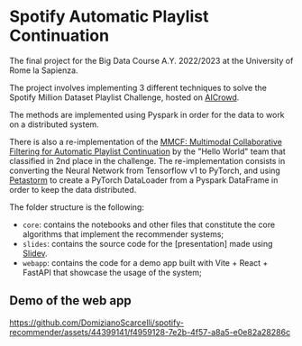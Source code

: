 # Spotify Automatic Playlist Continuation

The final project for the Big Data Course A.Y. 2022/2023 at the University of Rome la Sapienza.

The project involves implementing 3 different techniques to solve the Spotify Million Dataset Playlist Challenge, hosted on [AICrowd](https://www.aicrowd.com/challenges/spotify-million-playlist-dataset-challenge).

The methods are implemented using Pyspark in order for the data to work on a distributed system.

There is also a re-implementation of the [MMCF: Multimodal Collaborative Filtering for Automatic Playlist Continuation](https://github.com/hojinYang/spotify_recSys_challenge_2018) by the "Hello World" team that classified in 2nd place in the challenge. The re-implementation consists in converting the Neural Network from Tensorflow v1 to PyTorch, and using [Petastorm](https://github.com/uber/petastorm) to create a PyTorch DataLoader from a Pyspark DataFrame in order to keep the data distributed.

The folder structure is the following:

-   `core`: contains the notebooks and other files that constitute the core algorithms that implement the recommender systems;
-   `slides`: contains the source code for the [presentation] made using [Slidev](https://github.com/slidevjs/slidev).
-   `webapp`: contains the code for a demo app built with Vite + React + FastAPI that showcase the usage of the system;

## Demo of the web app

https://github.com/DomizianoScarcelli/spotify-recommender/assets/44399141/f4959128-7e2b-4f57-a8a5-e0e82a28286c



